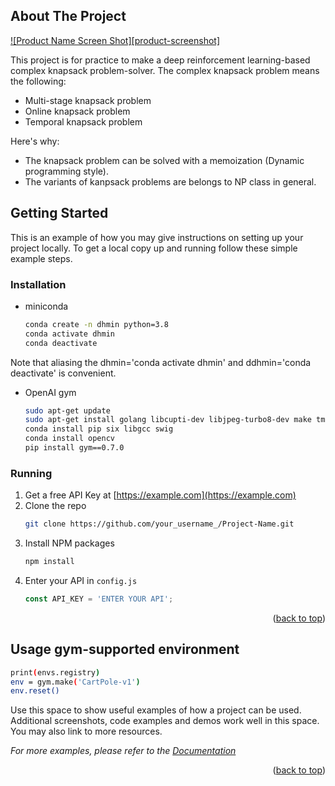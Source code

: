 <!-- Improved compatibility of back to top link: See: https://github.com/othneildrew/Best-README-Template/pull/73 -->
<a name="readme-top"></a>
<!--
*** Thanks for checking out the Best-README-Template. If you have a suggestion
*** that would make this better, please fork the repo and create a pull request
*** or simply open an issue with the tag "enhancement".
*** Don't forget to give the project a star!
*** Thanks again! Now go create something AMAZING! :D
-->



<!-- PROJECT SHIELDS -->
<!--
*** I'm using markdown "reference style" links for readability.
*** Reference links are enclosed in brackets [ ] instead of parentheses ( ).
*** See the bottom of this document for the declaration of the reference variables
*** for contributors-url, forks-url, etc. This is an optional, concise syntax you may use.
*** https://www.markdownguide.org/basic-syntax/#reference-style-links
-->


<!-- ABOUT THE PROJECT -->
## About The Project

[![Product Name Screen Shot][product-screenshot]](https://example.com)

This project is for practice to make a deep reinforcement learning-based complex knapsack problem-solver.
The complex knapsack problem means the following:
* Multi-stage knapsack problem
* Online knapsack problem
* Temporal knapsack problem

Here's why:
* The knapsack problem can be solved with a memoization (Dynamic programming style).
* The variants of kanpsack problems are belongs to NP class in general.

<!-- GETTING STARTED -->
## Getting Started

This is an example of how you may give instructions on setting up your project locally.
To get a local copy up and running follow these simple example steps.

### Installation
* miniconda
  ```sh
  conda create -n dhmin python=3.8
  conda activate dhmin
  conda deactivate
  ```
Note that aliasing the dhmin='conda activate dhmin' and ddhmin='conda deactivate' is convenient.

* OpenAI gym
  ```sh
  sudo apt-get update
  sudo apt-get install golang libcupti-dev libjpeg-turbo8-dev make tmux htop chromium-browser git cmake zlib1g-dev libjpeg-dev xvfb libav-tools xorg-dev python-opengl libboost-all-dev libsdl2-dev swig
  conda install pip six libgcc swig
  conda install opencv
  pip install gym==0.7.0
  ```

### Running


1. Get a free API Key at [https://example.com](https://example.com)
2. Clone the repo
   ```sh
   git clone https://github.com/your_username_/Project-Name.git
   ```
3. Install NPM packages
   ```sh
   npm install
   ```
4. Enter your API in `config.js`
   ```js
   const API_KEY = 'ENTER YOUR API';
   ```

<p align="right">(<a href="#readme-top">back to top</a>)</p>



<!-- USAGE EXAMPLES -->
## Usage gym-supported environment
   ```sh
   print(envs.registry)
   env = gym.make('CartPole-v1')
   env.reset()
   ```
Use this space to show useful examples of how a project can be used. Additional screenshots, code examples and demos work well in this space. You may also link to more resources.

_For more examples, please refer to the [Documentation](https://example.com)_

<p align="right">(<a href="#readme-top">back to top</a>)</p>
